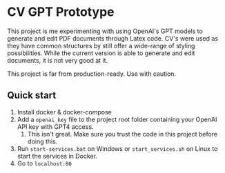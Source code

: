 # CV GPT Prototype

This project is me experimenting with using OpenAI's GPT models to generate and edit PDF documents through Latex code. CV's were used as they have common structures by still offer a wide-range of styling possibilities. While the current version is able to generate and edit documents, it is not very good at it.

This project is far from production-ready. Use with caution.

## Quick start
1. Install docker & docker-compose
2. Add a `openai_key` file to the project root folder containing your OpenAI API key with GPT4 access. 
   1. This isn't great. Make sure you trust the code in this project before doing this.
2. Run `start-services.bat` on Windows or `start_services.sh` on Linux to start the services in Docker.
3. Go to `localhost:80`


